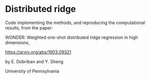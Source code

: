 # Distributed ridge

Code implementing the methods, and reproducing the computational results, from the paper:

WONDER: Weighted one-shot distributed ridge regression in high dimensions, 

https://arxiv.org/abs/1903.09321

by E. Dobriban and Y. Sheng

University of Pennsylvania
